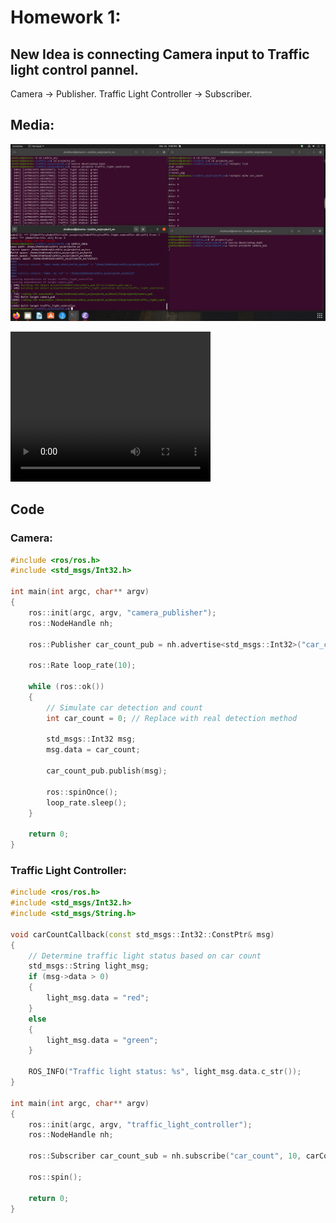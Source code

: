 
# Homework 1:
## New Idea is connecting Camera input to Traffic light control pannel.
Camera -> Publisher.
Traffic Light Controller -> Subscriber.

## Media:

![Screenshot](./media/Subscriber_Publisher_Topic.png)


<video width="320" height="240" controls>
  <source src="./media/Subscriber_Publishe_Videor.mp4" type="video/mp4">
  Your browser does not support the video tag.
</video>


## Code

### Camera:

```c++
#include <ros/ros.h>
#include <std_msgs/Int32.h>

int main(int argc, char** argv)
{
    ros::init(argc, argv, "camera_publisher");
    ros::NodeHandle nh;

    ros::Publisher car_count_pub = nh.advertise<std_msgs::Int32>("car_count", 10);

    ros::Rate loop_rate(10);

    while (ros::ok())
    {
        // Simulate car detection and count
        int car_count = 0; // Replace with real detection method

        std_msgs::Int32 msg;
        msg.data = car_count;

        car_count_pub.publish(msg);

        ros::spinOnce();
        loop_rate.sleep();
    }

    return 0;
}
```
### Traffic Light Controller:

```C++
#include <ros/ros.h>
#include <std_msgs/Int32.h>
#include <std_msgs/String.h>

void carCountCallback(const std_msgs::Int32::ConstPtr& msg)
{
    // Determine traffic light status based on car count
    std_msgs::String light_msg;
    if (msg->data > 0)
    {
        light_msg.data = "red";
    }
    else
    {
        light_msg.data = "green";
    }

    ROS_INFO("Traffic light status: %s", light_msg.data.c_str());
}

int main(int argc, char** argv)
{
    ros::init(argc, argv, "traffic_light_controller");
    ros::NodeHandle nh;

    ros::Subscriber car_count_sub = nh.subscribe("car_count", 10, carCountCallback);

    ros::spin();

    return 0;
}

```




